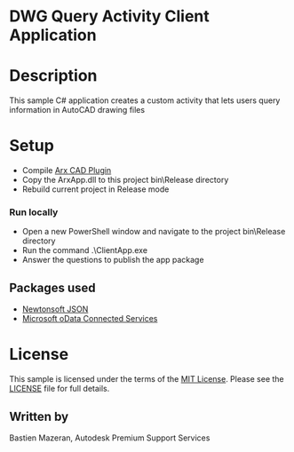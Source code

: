 # DWG Query Activity Client Application

# Description

This sample C# application creates a custom activity that lets users query information in AutoCAD drawing files 

# Setup

- Compile [Arx CAD Plugin](https://github.com/mazerab/design.automation-dwgquery-arxapp)
- Copy the ArxApp.dll to this project bin\Release directory
- Rebuild current project in Release mode


### Run locally

- Open a new PowerShell window and navigate to the project bin\Release directory
- Run the command .\ClientApp.exe
- Answer the questions to publish the app package

## Packages used

- [Newtonsoft JSON](https://www.newtonsoft.com/json)
- [Microsoft oData Connected Services](https://marketplace.visualstudio.com/items?itemName=laylaliu.ODataConnectedService)

# License

This sample is licensed under the terms of the [MIT License](http://opensource.org/licenses/MIT).
Please see the [LICENSE](LICENSE) file for full details.

## Written by
Bastien Mazeran, Autodesk Premium Support Services

